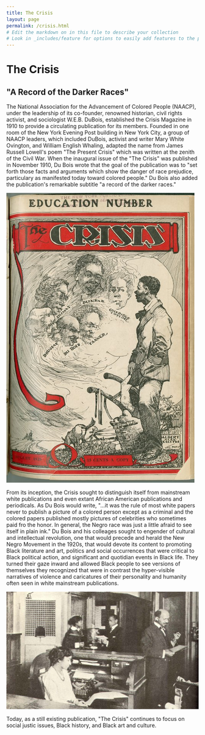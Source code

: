 ```yaml
---
title: The Crisis
layout: page
permalink: /crisis.html
# Edit the markdown on in this file to describe your collection
# Look in _includes/feature for options to easily add features to the page
---
```

# The Crisis
## "A Record of the Darker Races"

The National Association for the Advancement of Colored People (NAACP), under the leadership of its co-founder, renowned historian, civil rights activist, and sociologist W.E.B. DuBois, established the Crisis Magazine in 1910 to provide a circulating publication for its members. Founded in one room of the New York Evening Post building in New York City, a group of NAACP leaders, which included DuBois, activist and writer Mary White Ovington, and William English Whaling, adapted the name from James Russell Lowell's poem "The Present Crisis" which was written at the zenith of the Civil War. When the inaugural issue of the "The Crisis" was published in November 1910, Du Bois wrote that the goal of the publication was to "set forth those facts and arguments which show the danger of race prejudice, particulary as manifested today toward colored people." Du Bois also added the publication's remarkable subtitle "a record of the darker races."

![alt text](https://github.com/MOBULLOCK/_bullockcollection/blob/main/objects/the_crisis_1925.jpg?raw=true)

From its inception, the Crisis sought to distinguish itself from mainstream white publications and even extant African American publications and periodicals. As Du Bois would write, "...it was the rule of most white papers never to publish a picture of a colored person except as a criminal and the colored papers published mostly pictures of celebrities who sometimes paid fro the honor. In general, the Negro race was just a little afraid to see itself in plain ink." Du Bois and his colleages sought to engender of cultural and intellectual revolution, one that would precede and herald the New Negro Movement in the 1920s, that would devote its content to promoting Black literature and art, politics and social occurrences that were critical to Black political action, and significant and quotidian events in Black life. They turned their gaze inward and allowed Black people to see versions of themselves they recognized that were in contrast the hyper-visible narratives of violence and caricatures of their personality and humanity often seen in white mainstream publications.

![alt text](https://github.com/MOBULLOCK/_bullockcollection/blob/main/objects/the_crisis_office.jpg?raw=true)

Today, as a still existing publication, "The Crisis" continues to focus on social justic issues, Black history, and Black art and culture.
